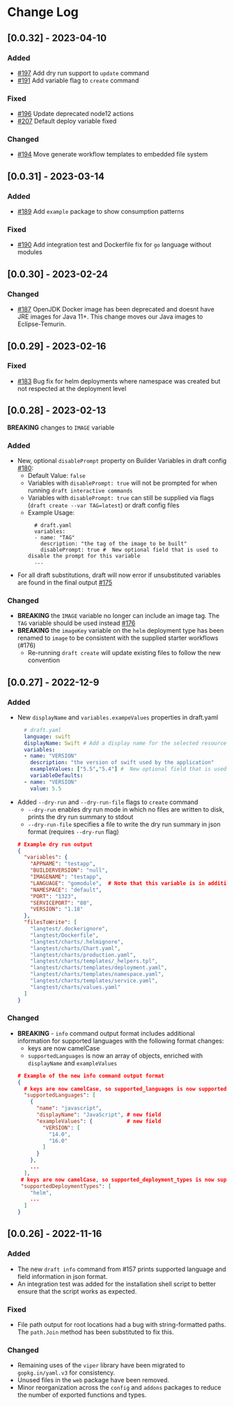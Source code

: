 # Change Log

## [0.0.32] - 2023-04-10

### Added

- [#197](https://github.com/Azure/draft/pull/197) Add dry run support to `update` command
- [#191](https://github.com/Azure/draft/pull/191) Add variable flag to `create` command

### Fixed

- [#196](https://github.com/Azure/draft/pull/196) Update deprecated node12 actions
- [#207](https://github.com/Azure/draft/pull/207) Default deploy variable fixed

### Changed 

- [#194](https://github.com/Azure/draft/pull/194) Move generate workflow templates to embedded file system

## [0.0.31] - 2023-03-14

### Added

- [#189](https://github.com/Azure/draft/pull/189) Add `example` package to show consumption patterns

### Fixed

- [#190](https://github.com/Azure/draft/pull/190) Add integration test and Dockerfile fix for `go` language without modules

## [0.0.30] - 2023-02-24

### Changed

- [#187](https://github.com/Azure/draft/pull/187) OpenJDK Docker image has been deprecated and doesnt have JRE images for  Java 11+. This change moves our Java images to Eclipse-Temurin.

## [0.0.29] - 2023-02-16

### Fixed
- [#183](https://github.com/Azure/draft/pull/183) Bug fix for helm deployments where namespace was created but not respected at the deployment level

## [0.0.28] - 2023-02-13

**BREAKING** changes to `IMAGE` variable

### Added
- New, optional `disablePrompt` property on Builder Variables in draft config [#180](https://github.com/Azure/draft/pull/180):
  - Default Value: `false` 
  - Variables with `disablePrompt: true` will not be prompted for when running `draft interactive commands`
  - Variables with `disablePrompt: true` can still be supplied via flags (`draft create --var TAG=latest`) or draft config files
  - Example Usage:
    ```
      # draft.yaml
      variables:
      - name: "TAG"
        description: "the tag of the image to be built"
        disablePrompt: true #  New optional field that is used to disable the prompt for this variable
      ...
      ```
- For all draft substitutions, draft will now error if unsubstituted variables are found in the final output [#175](https://github.com/Azure/draft/pull/175)

### Changed
- **BREAKING** the `IMAGE` variable no longer can include an image tag. The `TAG` variable should be used instead [#176](https://github.com/Azure/draft/pull/176)
- **BREAKING** the `imageKey` variable on the `helm` deployment type has been renamed to `image` to be consistent with the supplied starter workflows (#176)
  - Re-running `draft create` will update existing files to follow the new convention

## [0.0.27] - 2022-12-9

### Added
- New `displayName` and `variables.exampeValues` properties in draft.yaml
  ```yaml
    # draft.yaml
    language: swift
    displayName: Swift # Add a display name for the selected resource (language/deploymentType/addon)
    variables:
    - name: "VERSION"
      description: "the version of swift used by the application"
      exampleValues: ["5.5","5.4"] #  New optional field that is used to populate draft info, and which could be used in the cli for suggestions in the future.
      variableDefaults:
    - name: "VERSION"
      value: 5.5
    ```
- Added `--dry-run` and `--dry-run-file` flags to `create` command
  - `--dry-run` enables dry run mode in which no files are written to disk, prints the dry run summary to stdout
  - `--dry-run-file` specifies a file to write the dry run summary in json format (requires `--dry-run` flag)
  ```json
  # Example dry run output
  {
    "variables": {
      "APPNAME": "testapp",
      "BUILDERVERSION": "null",
      "IMAGENAME": "testapp",
      "LANGUAGE": "gomodule",  # Note that this variable is in addition to the draft config variables
      "NAMESPACE": "default",
      "PORT": "1323",
      "SERVICEPORT": "80",
      "VERSION": "1.18"
    },
    "filesToWrite": [
      "langtest/.dockerignore",
      "langtest/Dockerfile",
      "langtest/charts/.helmignore",
      "langtest/charts/Chart.yaml",
      "langtest/charts/production.yaml",
      "langtest/charts/templates/_helpers.tpl",
      "langtest/charts/templates/deployment.yaml",
      "langtest/charts/templates/namespace.yaml",
      "langtest/charts/templates/service.yaml",
      "langtest/charts/values.yaml"
    ]
  }
  ```
  
### Changed

- **BREAKING** - `info` command output format includes additional information for supported languages with the following format changes:
    - keys are now camelCase
    - `supportedLanguages` is now an array of objects, enriched with `displayName` and `exampleValues`
    ```json
    # Example of the new info command output format
    {
      # keys are now camelCase, so supported_languages is now supportedLanguages
      "supportedLanguages": [
        {
          "name": "javascript",
          "displayName": "JavaScript", # new field
          "exampleValues": {           # new field
            "VERSION": [
              "14.0",
              "16.0"
            ]
          }
        },
        ...
      ],
     # keys are now camelCase, so supported_deployment_types is now supportedDeploymentTypes
     "supportedDeploymentTypes": [
        "helm",
        ...
      ]
    }
    ```
  
## [0.0.26] - 2022-11-16

### Added

- The new `draft info` command from #157 prints supported language and field information in json format.
- An integration test was added for the installation shell script to better ensure that the script works as expected.

### Fixed

- File path output for root locations had a bug with string-formatted paths. The `path.Join` method has been substituted to fix this.

### Changed

- Remaining uses of the `viper` library have been migrated to `gopkg.in/yaml.v3` for consistency.
- Unused files in the `web` package have been removed.
- Minor reorganization across the `config` and `addons` packages to reduce the number of exported functions and types.
